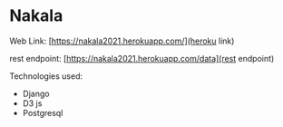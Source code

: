 # Nakala

Web Link: [https://nakala2021.herokuapp.com/](heroku link)

rest endpoint: [https://nakala2021.herokuapp.com/data](rest endpoint)

Technologies used:
- Django
- D3 js
- Postgresql

